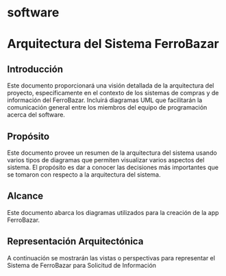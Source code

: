 # software

# Arquitectura del Sistema FerroBazar

## Introducción
Este documento proporcionará una visión detallada de la arquitectura del proyecto, específicamente en el contexto de los sistemas de compras y de información del FerroBazar. Incluirá diagramas UML que facilitarán la comunicación general entre los miembros del equipo de programación acerca del software.

## Propósito
Este documento provee un resumen de la arquitectura del sistema usando varios tipos de diagramas que permiten visualizar varios aspectos del sistema. El propósito es dar a conocer las decisiones más importantes que se tomaron con respecto a la arquitectura del sistema.

## Alcance
Este documento abarca los diagramas utilizados para la creación de la app FerroBazar.

## Representación Arquitectónica
A continuación se mostrarán las vistas o perspectivas para representar el Sistema de FerroBazar para Solicitud de Información
